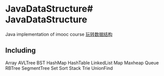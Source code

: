 # JavaDataStructure# JavaDataStructure
Java implementation of imooc course [玩转数据结构](https://coding.imooc.com/class/207.html)

## Including 
Array
AVLTree
BST
HashMap
HashTable
LinkedList
Map
Maxheap
Queue
RBTree
SegmentTree
Set
Sort
Stack
Trie
UnionFind
